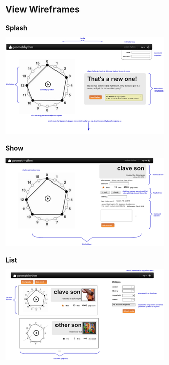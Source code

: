 # View Wireframes

## Splash
![splash]

## Show
![show]

## List
![list]

[splash]: ./wireframes/splash.png
[show]: ./wireframes/show.png
[list]: ./wireframes/list.png
